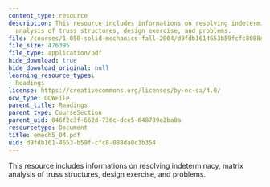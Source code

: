 ```yaml
---
content_type: resource
description: This resource includes informations on resolving indeterminacy, matrix
  analysis of truss structures, design exercise, and problems.
file: /courses/1-050-solid-mechanics-fall-2004/d9fdb1614653b59fcfc8088da0c3b354_emech5_04.pdf
file_size: 476395
file_type: application/pdf
hide_download: true
hide_download_original: null
learning_resource_types:
- Readings
license: https://creativecommons.org/licenses/by-nc-sa/4.0/
ocw_type: OCWFile
parent_title: Readings
parent_type: CourseSection
parent_uid: 046f2c3f-662d-736c-dce5-648789e2ba0a
resourcetype: Document
title: emech5_04.pdf
uid: d9fdb161-4653-b59f-cfc8-088da0c3b354
---
```

This resource includes informations on resolving indeterminacy, matrix analysis of truss structures, design exercise, and problems.